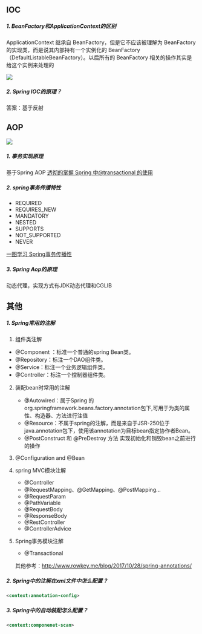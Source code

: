 ## IOC

##### 1. BeanFactory和ApplicationContext的区别

ApplicationContext 继承自 BeanFactory，但是它不应该被理解为 BeanFactory 的实现类，而是说其内部持有一个实例化的 BeanFactory（DefaultListableBeanFactory）。以后所有的 BeanFactory 相关的操作其实是给这个实例来处理的

![](https://ws1.sinaimg.cn/large/8747d788gy1fpsk0pdh60j20wm0nd42m.jpg)

##### 2. Spring IOC的原理？

   答案：基于反射

## AOP

![](https://ws1.sinaimg.cn/large/8747d788gy1fplferfwf5j20w40hzabd.jpg)

##### 1. 事务实现原理
   基于Spring AOP
   [透彻的掌握 Spring 中@transactional 的使用](https://www.ibm.com/developerworks/cn/java/j-master-spring-transactional-use/index.html)

##### 2. spring事务传播特性

   * REQUIRED
   * REQUIRES_NEW
   * MANDATORY
   * NESTED
   * SUPPORTS
   * NOT_SUPPORTED
   * NEVER

   [一图学习 Spring事务传播性](http://yhzhtk.info/2014/06/17/mindmap-transaction-propagation.html)

##### 3. Spring Aop的原理
   动态代理，实现方式有JDK动态代理和CGLIB

## 其他

##### 1. Spring常用的注解

1. 组件类注解
  * @Component ：标准一个普通的spring Bean类。 
  * @Repository：标注一个DAO组件类。 
  * @Service：标注一个业务逻辑组件类。 
  * @Controller：标注一个控制器组件类。
2. 装配bean时常用的注解
   * @Autowired：属于Spring 的org.springframework.beans.factory.annotation包下,可用于为类的属性、构造器、方法进行注值 
   * @Resource：不属于spring的注解，而是来自于JSR-250位于java.annotation包下，使用该annotation为目标bean指定协作者Bean。 
   * @PostConstruct 和 @PreDestroy 方法 实现初始化和销毁bean之前进行的操作
3. @Configuration and @Bean
4. spring MVC模块注解
   * @Controller
   * @RequestMapping、@GetMapping、@PostMapping...
   * @RequestParam
   * @PathVariable
   * @RequestBody
   * @ResponseBody
   * @RestController
   * @ControllerAdvice
5. Spring事务模块注解
   * @Transactional

   其他参考：http://www.rowkey.me/blog/2017/10/28/spring-annotations/


##### 2.  Spring中的注解在xml文件中怎么配置？

   ```xml
<context:annotation-config>
   ```
##### 3. Spring中的自动装配怎么配置？

   ```xml
<context:componenet-scan>
   ```

